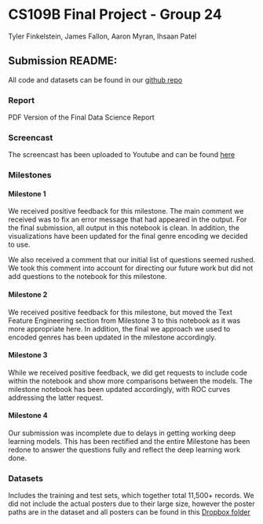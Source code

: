 # CS109B Final Project - Group 24
Tyler Finkelstein, James Fallon, Aaron Myran, Ihsaan Patel

## Submission README:

All code and datasets can be found in our [github repo](https://github.com/All-Star-Vipers/CS109B-Final-Project)

### Report

PDF Version of the Final Data Science Report

### Screencast

The screencast has been uploaded to Youtube and can be found [here](https://www.youtube.com/watch?v=z6x9tZp_J7w&feature=youtu.be)

### Milestones

#### Milestone 1  
We received positive feedback for this milestone. The main comment we received was to fix an error message that had appeared in the output. For the final submission, all output in this notebook is clean. In addition, the visualizations have been updated for the final genre encoding we decided to use.

We also received a comment that our initial list of questions seemed rushed. We took this comment into account for directing our future work but did not add questions to the notebook for this milestone.  

#### Milestone 2  
We received positive feedback for this milestone, but moved the Text Feature Engineering section from Milestone 3 to this notebook as it was more appropriate here. In addition, the final we approach we used to encoded genres has been updated in the milestone accordingly. 

#### Milestone 3
While we received positive feedback, we did get requests to include code within the notebook and show more comparisons between the models. The milestone notebook has been updated accordingly, with ROC curves addressing the latter request.  

#### Milestone 4
Our submission was incomplete due to delays in getting working deep learning models. This has been rectified and the entire Milestone has been redone to answer the questions fully and reflect the deep learning work done.

### Datasets

Includes the training and test sets, which together total 11,500+ records. We did not include the actual posters due to their large size, however the poster paths are in the dataset and all posters can be found in this [Dropbox folder](https://www.dropbox.com/sh/ns6ghyg1br4z592/AADgwfXDS4kHjQeFoCjvn1Jga?dl=0)
